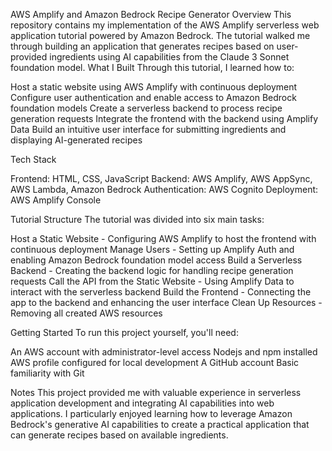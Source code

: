 AWS Amplify and Amazon Bedrock Recipe Generator
Overview
This repository contains my implementation of the AWS Amplify serverless web application tutorial powered by Amazon Bedrock. The tutorial walked me through building an application that generates recipes based on user-provided ingredients using AI capabilities from the Claude 3 Sonnet foundation model.
What I Built
Through this tutorial, I learned how to:

Host a static website using AWS Amplify with continuous deployment
Configure user authentication and enable access to Amazon Bedrock foundation models
Create a serverless backend to process recipe generation requests
Integrate the frontend with the backend using Amplify Data
Build an intuitive user interface for submitting ingredients and displaying AI-generated recipes

Tech Stack

Frontend: HTML, CSS, JavaScript
Backend: AWS Amplify, AWS AppSync, AWS Lambda, Amazon Bedrock
Authentication: AWS Cognito
Deployment: AWS Amplify Console

Tutorial Structure
The tutorial was divided into six main tasks:

Host a Static Website - Configuring AWS Amplify to host the frontend with continuous deployment
Manage Users - Setting up Amplify Auth and enabling Amazon Bedrock foundation model access
Build a Serverless Backend - Creating the backend logic for handling recipe generation requests
Call the API from the Static Website - Using Amplify Data to interact with the serverless backend
Build the Frontend - Connecting the app to the backend and enhancing the user interface
Clean Up Resources - Removing all created AWS resources

Getting Started
To run this project yourself, you'll need:

An AWS account with administrator-level access
Nodejs and npm installed
AWS profile configured for local development
A GitHub account
Basic familiarity with Git

Notes
This project provided me with valuable experience in serverless application development and integrating AI capabilities into web applications. I particularly enjoyed learning how to leverage Amazon Bedrock's generative AI capabilities to create a practical application that can generate recipes based on available ingredients.